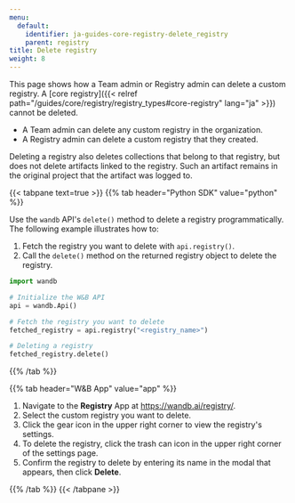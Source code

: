 ```yaml
---
menu:
  default:
    identifier: ja-guides-core-registry-delete_registry
    parent: registry
title: Delete registry
weight: 8
---
```


This page shows how a Team admin or Registry admin can delete a custom registry.  A [core registry]({{< relref path="/guides/core/registry/registry_types#core-registry" lang="ja" >}}) cannot be deleted.

- A Team admin can delete any custom registry in the organization.
- A Registry admin can delete a custom registry that they created.

Deleting a registry also deletes collections that belong to that registry, but does not delete artifacts linked to the registry.  Such an artifact remains in the original project that the artifact was logged to.


{{< tabpane text=true >}}
{{% tab header="Python SDK" value="python" %}}

Use the `wandb` API's `delete()` method to delete a registry programmatically.  The following example illustrates how to:

1. Fetch the registry you want to delete with `api.registry()`.
1. Call the `delete()` method on the returned registry object to delete the registry.

```python
import wandb

# Initialize the W&B API
api = wandb.Api()

# Fetch the registry you want to delete
fetched_registry = api.registry("<registry_name>")

# Deleting a registry
fetched_registry.delete()
```

{{% /tab %}}

{{% tab header="W&B App" value="app" %}}

1. Navigate to the **Registry** App at https://wandb.ai/registry/.
2. Select the custom registry you want to delete.
3. Click the gear icon in the upper right corner to view the registry's settings.
4. To delete the registry, click the trash can icon in the upper right corner of the settings page.
5. Confirm the registry to delete by entering its name in the modal that appears, then click **Delete**.

{{% /tab %}}
{{< /tabpane >}}